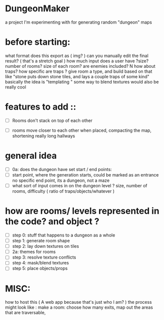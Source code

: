 # DungeonMaker
a project I'm experimenting with for generating random "dungeon" maps


# before starting:
what format does this export as ( img? )
can you manually edit the final result? ( that's a stretch goal )
how much input does a user have  ?size? number of rooms? size of each room?
are enemies included? N
how about traps? how specific are traps ?
give room a type, and build based on that like "stone puts down stone tiles, and lays a couple traps of some kind"
basically the idea is "templating "
some way to blend textures would also be really cool

# features to add ::

* [ ] Rooms don't stack on top of each other  
* [ ] rooms move closer to each other when placed, compacting the map, shortening really long hallways


# general idea

* [ ] 0a: does the dungeon have set start / end points:
* [ ] start point, where the generation starts, could be marked as an entrance no specific end point, its a dungeon, not a maze
* [ ] what sort of input comes in on the dungeon level ? size, number of rooms, difficulty ( ratio of traps/objects/whatever )

# how are rooms/ levels represented in the code? and object ?
* [ ] step 0: stuff that happens to a dungeon as a whole
* [ ] step 1: generate room shape
* [ ] step 2: lay down textures on tiles
* [ ] 2a: themes for rooms
* [ ] step 3: resolve texture conflicts
* [ ] step 4: mask/blend textures
* [ ] step 5: place objects/props

# MISC:
how to host this  ( A web app because that's just who I am? )
the process might look like : make a room: choose how many exits, map out the areas that are traversable,
